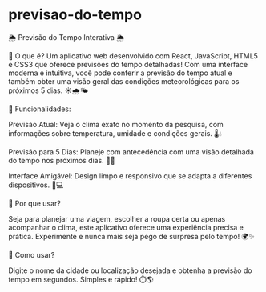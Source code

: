 # previsao-do-tempo
🌦️ Previsão do Tempo Interativa 🌦️

🚀 O que é?
Um aplicativo web desenvolvido com React, JavaScript, HTML5 e CSS3 que oferece previsões do tempo detalhadas! Com uma interface moderna e intuitiva, você pode conferir a previsão do tempo atual e também obter uma visão geral das condições meteorológicas para os próximos 5 dias. ☀️🌧️🌤️

🧩 Funcionalidades:

Previsão Atual: Veja o clima exato no momento da pesquisa, com informações sobre temperatura, umidade e condições gerais. 🌡️💧

Previsão para 5 Dias: Planeje com antecedência com uma visão detalhada do tempo nos próximos dias. 🌈📅

Interface Amigável: Design limpo e responsivo que se adapta a diferentes dispositivos. 📱💻


🎯 Por que usar?

Seja para planejar uma viagem, escolher a roupa certa ou apenas acompanhar o clima, este aplicativo oferece uma experiência precisa e prática. Experimente e nunca
mais seja pego de surpresa pelo tempo! 🌍✨

🔗 Como usar?

Digite o nome da cidade ou localização desejada e obtenha a previsão do tempo em segundos. Simples e rápido! ⏱️🌎
